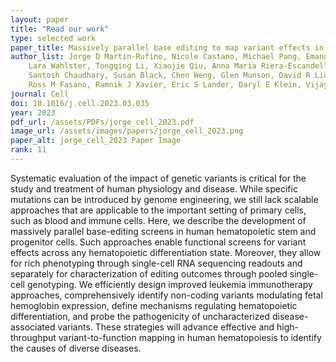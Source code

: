 ```yaml
---
layout: paper
title: "Read our work"
type: selected work
paper_title: Massively parallel base editing to map variant effects in human hematopoiesis
author_list: Jorge D Martin-Rufino, Nicole Castano, Michael Pang, Emanuelle I Grody, Samantha Joubran, Alexis Caulier, 
    Lara Wahlster, Tongqing Li, Xiaojie Qiu, Anna Maria Riera-Escandell, Gregory A Newby, Aziz Al’Khafaji, 
    Santosh Chaudhary, Susan Black, Chen Weng, Glen Munson, David R Liu, Marcin W Wlodarski, Kacie Sims, Jamie H Oakley, 
    Ross M Fasano, Ramnik J Xavier, Eric S Lander, Daryl E Klein, Vijay G Sankaran+.
journal: Cell
doi: 10.1016/j.cell.2023.03.035
year: 2023
pdf_url: /assets/PDFs/jorge_cell_2023.pdf
image_url: /assets/images/papers/jorge_cell_2023.png
paper_alt: jorge_cell_2023 Paper Image
rank: 11
---
```


Systematic evaluation of the impact of genetic variants is critical for the study and treatment of human physiology 
and disease. While specific mutations can be introduced by genome engineering, we still lack scalable approaches that 
are applicable to the important setting of primary cells, such as blood and immune cells. Here, we describe the 
development of massively parallel base-editing screens in human hematopoietic stem and progenitor cells. Such approaches 
enable functional screens for variant effects across any hematopoietic differentiation state. Moreover, they allow for 
rich phenotyping through single-cell RNA sequencing readouts and separately for characterization of editing outcomes 
through pooled single-cell genotyping. We efficiently design improved leukemia immunotherapy approaches, comprehensively 
identify non-coding variants modulating fetal hemoglobin expression, define mechanisms regulating hematopoietic 
differentiation, and probe the pathogenicity of uncharacterized disease-associated variants. These strategies will
advance effective and high-throughput variant-to-function mapping in human hematopoiesis to identify the causes of 
diverse diseases.